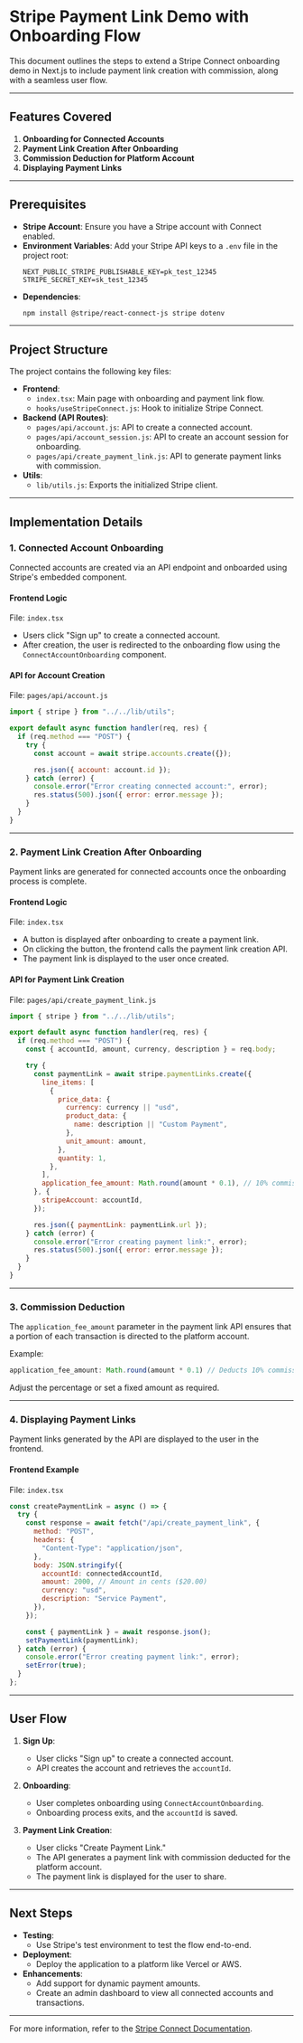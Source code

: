 # Stripe Payment Link Demo with Onboarding Flow

This document outlines the steps to extend a Stripe Connect onboarding demo in Next.js to include payment link creation with commission, along with a seamless user flow.

---

## **Features Covered**
1. **Onboarding for Connected Accounts**
2. **Payment Link Creation After Onboarding**
3. **Commission Deduction for Platform Account**
4. **Displaying Payment Links**

---

## **Prerequisites**
- **Stripe Account**: Ensure you have a Stripe account with Connect enabled.
- **Environment Variables**: Add your Stripe API keys to a `.env` file in the project root:
  ```
  NEXT_PUBLIC_STRIPE_PUBLISHABLE_KEY=pk_test_12345
  STRIPE_SECRET_KEY=sk_test_12345
  ```
- **Dependencies**:
  ```bash
  npm install @stripe/react-connect-js stripe dotenv
  ```

---

## **Project Structure**
The project contains the following key files:
- **Frontend**:
  - `index.tsx`: Main page with onboarding and payment link flow.
  - `hooks/useStripeConnect.js`: Hook to initialize Stripe Connect.
- **Backend (API Routes)**:
  - `pages/api/account.js`: API to create a connected account.
  - `pages/api/account_session.js`: API to create an account session for onboarding.
  - `pages/api/create_payment_link.js`: API to generate payment links with commission.
- **Utils**:
  - `lib/utils.js`: Exports the initialized Stripe client.

---

## **Implementation Details**

### **1. Connected Account Onboarding**
Connected accounts are created via an API endpoint and onboarded using Stripe's embedded component.

#### **Frontend Logic**
File: `index.tsx`

- Users click "Sign up" to create a connected account.
- After creation, the user is redirected to the onboarding flow using the `ConnectAccountOnboarding` component.

#### **API for Account Creation**
File: `pages/api/account.js`
```javascript
import { stripe } from "../../lib/utils";

export default async function handler(req, res) {
  if (req.method === "POST") {
    try {
      const account = await stripe.accounts.create({});

      res.json({ account: account.id });
    } catch (error) {
      console.error("Error creating connected account:", error);
      res.status(500).json({ error: error.message });
    }
  }
}
```

---

### **2. Payment Link Creation After Onboarding**
Payment links are generated for connected accounts once the onboarding process is complete.

#### **Frontend Logic**
File: `index.tsx`

- A button is displayed after onboarding to create a payment link.
- On clicking the button, the frontend calls the payment link creation API.
- The payment link is displayed to the user once created.

#### **API for Payment Link Creation**
File: `pages/api/create_payment_link.js`
```javascript
import { stripe } from "../../lib/utils";

export default async function handler(req, res) {
  if (req.method === "POST") {
    const { accountId, amount, currency, description } = req.body;

    try {
      const paymentLink = await stripe.paymentLinks.create({
        line_items: [
          {
            price_data: {
              currency: currency || "usd",
              product_data: {
                name: description || "Custom Payment",
              },
              unit_amount: amount,
            },
            quantity: 1,
          },
        ],
        application_fee_amount: Math.round(amount * 0.1), // 10% commission
      }, {
        stripeAccount: accountId,
      });

      res.json({ paymentLink: paymentLink.url });
    } catch (error) {
      console.error("Error creating payment link:", error);
      res.status(500).json({ error: error.message });
    }
  }
}
```

---

### **3. Commission Deduction**
The `application_fee_amount` parameter in the payment link API ensures that a portion of each transaction is directed to the platform account.

Example:
```javascript
application_fee_amount: Math.round(amount * 0.1) // Deducts 10% commission
```
Adjust the percentage or set a fixed amount as required.

---

### **4. Displaying Payment Links**
Payment links generated by the API are displayed to the user in the frontend.

#### **Frontend Example**
File: `index.tsx`
```javascript
const createPaymentLink = async () => {
  try {
    const response = await fetch("/api/create_payment_link", {
      method: "POST",
      headers: {
        "Content-Type": "application/json",
      },
      body: JSON.stringify({
        accountId: connectedAccountId,
        amount: 2000, // Amount in cents ($20.00)
        currency: "usd",
        description: "Service Payment",
      }),
    });

    const { paymentLink } = await response.json();
    setPaymentLink(paymentLink);
  } catch (error) {
    console.error("Error creating payment link:", error);
    setError(true);
  }
};
```

---

## **User Flow**
1. **Sign Up**:
   - User clicks "Sign up" to create a connected account.
   - API creates the account and retrieves the `accountId`.

2. **Onboarding**:
   - User completes onboarding using `ConnectAccountOnboarding`.
   - Onboarding process exits, and the `accountId` is saved.

3. **Payment Link Creation**:
   - User clicks "Create Payment Link."
   - The API generates a payment link with commission deducted for the platform account.
   - The payment link is displayed for the user to share.

---

## **Next Steps**
- **Testing**:
  - Use Stripe's test environment to test the flow end-to-end.
- **Deployment**:
  - Deploy the application to a platform like Vercel or AWS.
- **Enhancements**:
  - Add support for dynamic payment amounts.
  - Create an admin dashboard to view all connected accounts and transactions.

---

For more information, refer to the [Stripe Connect Documentation](https://stripe.com/docs/connect).

